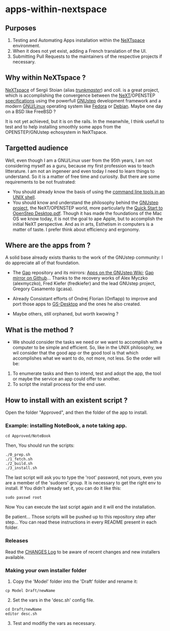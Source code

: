 # apps-within-nextspace

## Purposes
1) Testing and Automating Apps installation within the [NeXTspace](https://github.com/trunkmaster/nextspace) environment.
2) When it does not yet exist, adding a French translation of the UI.
3) Submitting Pull Requests to the maintainers of the respective projects if necessary.

## Why within NeXTspace ?
[NeXTspace](https://github.com/trunkmaster/nextspace) of Sergii Stoian (alias [*trunkmaster*](https://trunkmaster.github.io/)) and coll. is a great project, which is accomplishing the convergence between the [NeXT](https://www.nextcomputers.org/forums/index.php)/OPENSTEP [specifications](https://www.gnustep.org/resources/OpenStepSpec/OpenStepSpec.html) using the powerfull [GNUstep](https://www.gnustep.org/) development framework and a modern [GNU/Linux](https://www.gnu.org/gnu/gnu-linux-faq.html) operating system like [Fedora](https://fedoraproject.org/) or [Debian](https://www.debian.org/). Maybe one day on a BSD like FreeBSD ?

It is not yet achieved, but it is on the rails.
In the meanwhile, I think usefull to test and to help installing smoothly some apps from the OPENSTEP/GNUstep echosystem in NeXTspace.

## Targetted audience

Well, even though I am a GNU/Linux user from the 95th years, I am not considering myself as a guru, because my first profession was to teach litterature. I am not an ingeneer and even today I need to learn things to understand. So it is a matter of free time and curiosity. But there are some requirements to be not frustrated:
- You should already know the basis of using the [command line tools in an UNIX shell](https://swcarpentry.github.io/shell-novice/reference.html).
- You should know and understand the philosophy behind the [GNUstep project](https://www.gnustep.org/), the NeXT/OPENSTEP world, more particularly the [Quick Start to OpenStep Desktop.pdf](https://github.com/userLevel/next/blob/ea1deb7b6f4e482179b802e20cb7171605d4b484/Quick%20Start%20to%20OpenStep%20Desktop.pdf). Though it has made the foundations of the Mac OS we know today, it is not the goal to ape Apple, but to accomplish the initial NeXT perspective. And as in arts, Esthetism in computers is a matter of taste. I prefer think about efficiency and ergonomy.

## Where are the apps from ?

A solid base already exists thanks to the work of the GNUstep community: I do appreciate all of that foundation.

- The [Gap](https://gap.nongnu.org/) repository and its mirrors: [Apps on the GNUstep Wiki](https://mediawiki.gnustep.org/index.php/Category:Applications); [Gap mirror on Github](https://github.com/gnustep/gap)... Thanks to the recovery works of Alex Myczko (alexmyczko), Fred Kiefer (fredkiefer) and the lead GNUstep project, Gregory Casamento (gcasa).

- Already Consistant efforts of Ondrej Florian (Onflapp) to improve and port those apps to [GS-Desktop](https://github.com/onflapp/gs-desktop) and the ones he also created.
- Maybe others, still orphaned, but worth kwowing ?

## What is the method ?

- We should consider the tasks we need or we want to accomplish with a computer to be simple and efficient. So, like in the UNIX philosophy, we wil consider that the good app or the good tool is that which accomplishes what we want to do, not more, not less. So the order will be:
1) To enumerate tasks and then to intend, test and adopt the app, the tool or maybe the service an app could offer to another.
2) To script the install process for the end user.

## How to install with an existent script ?

Open the folder "Approved", and then the folder of the app to install.

### Example: installing NoteBook, a note taking app.

````
cd Approved/NoteBook
````

Then, You should run the scripts:

````
./0_prep.sh
./1_fetch.sh
./2_build.sh
./3_install.sh
````

The last script will ask you to type the 'root' password,
not yours, even you are a member of the 'sudoers' group. It is necessary to
get the right env to install.
If You didn't already set it, you can do it like this:

````
sudo passwd root
````

Now You can execute the last script again and it will end the installation.

Be patient... Those scripts will be pushed up to this repository step after step...
You can read these instructions in every README present in each folder.

### Releases

Read the [CHANGES Log](CHANGES.md) to be aware of recent changes and new installers available. 

### Making your own installer folder

1) Copy the 'Model' folder into the 'Draft' folder and rename it:

````
cp Model Draft/newName
```` 


2) Set the vars in the 'desc.sh' config file.

````
cd Draft/newName
editor desc.sh
````

3) Test and modifiy the vars as necessary.
